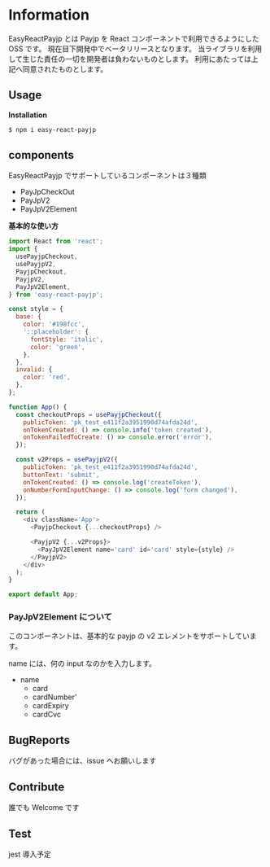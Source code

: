 # Information

EasyReactPayjp とは Payjp を React コンポーネントで利用できるようにした OSS です。
現在目下開発中でベータリリースとなります。
当ライブラリを利用して生じた責任の一切を開発者は負わないものとします。
利用にあたっては上記へ同意されたものとします。

## Usage

**Installation**

```zsh
$ npm i easy-react-payjp
```

## components

EasyReactPayjp でサポートしているコンポーネントは３種類

- PayJpCheckOut
- PayJpV2
- PayJpV2Element

**基本的な使い方**

```javascript
import React from 'react';
import {
  usePayjpCheckout,
  usePayjpV2,
  PayjpCheckout,
  PayjpV2,
  PayJpV2Element,
} from 'easy-react-payjp';

const style = {
  base: {
    color: '#198fcc',
    '::placeholder': {
      fontStyle: 'italic',
      color: 'green',
    },
  },
  invalid: {
    color: 'red',
  },
};

function App() {
  const checkoutProps = usePayjpCheckout({
    publicToken: 'pk_test_e411f2a3951990d74afda24d',
    onTokenCreated: () => console.info('token created'),
    onTokenFailedToCreate: () => console.error('error'),
  });

  const v2Props = usePayjpV2({
    publicToken: 'pk_test_e411f2a3951990d74afda24d',
    buttonText: 'submit',
    onTokenCreated: () => console.log('createToken'),
    onNumberFormInputChange: () => console.log('form changed'),
  });

  return (
    <div className='App'>
      <PayjpCheckout {...checkoutProps} />

      <PayjpV2 {...v2Props}>
        <PayJpV2Element name='card' id='card' style={style} />
      </PayjpV2>
    </div>
  );
}

export default App;
```

### PayJpV2Element について

このコンポーネントは、基本的な payjp の v2 エレメントをサポートしています。

name には、何の input なのかを入力します。

- name
  - card
  - cardNumber'
  - cardExpiry
  - cardCvc

## BugReports

バグがあった場合には、issue へお願いします

## Contribute

誰でも Welcome です

## Test

jest 導入予定
